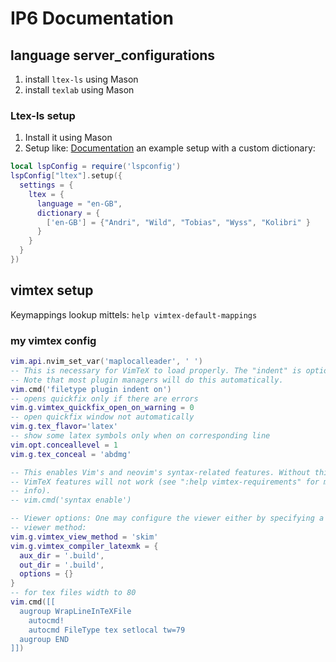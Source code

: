 # IP6 Documentation
## language server_configurations
1. install `ltex-ls` using Mason
2. install `texlab` using Mason


### Ltex-ls setup
1. Install it using Mason
2. Setup like: [Documentation](https://github.com/neovim/nvim-lspconfig/blob/master/doc/server_configurations.md#ltex)
an example setup with a custom dictionary:
```lua
local lspConfig = require('lspconfig')
lspConfig["ltex"].setup({
  settings = {
    ltex = {
      language = "en-GB",
      dictionary = {
        ['en-GB'] = {"Andri", "Wild", "Tobias", "Wyss", "Kolibri" }
      }
    }
  }
})
```

## vimtex setup
Keymappings lookup mittels: `help vimtex-default-mappings`

### my vimtex config
```lua 
vim.api.nvim_set_var('maplocalleader', ' ')
-- This is necessary for VimTeX to load properly. The "indent" is optional.
-- Note that most plugin managers will do this automatically.
vim.cmd('filetype plugin indent on')
-- opens quickfix only if there are errors
vim.g.vimtex_quickfix_open_on_warning = 0
-- open quickfix window not automatically
vim.g.tex_flavor='latex'
-- show some latex symbols only when on corresponding line
vim.opt.conceallevel = 1
vim.g.tex_conceal = 'abdmg'

-- This enables Vim's and neovim's syntax-related features. Without this, some
-- VimTeX features will not work (see ":help vimtex-requirements" for more
-- info).
-- vim.cmd('syntax enable')

-- Viewer options: One may configure the viewer either by specifying a built-in
-- viewer method:
vim.g.vimtex_view_method = 'skim'
vim.g.vimtex_compiler_latexmk = {
  aux_dir = '.build',
  out_dir = '.build',
  options = {}
}
-- for tex files width to 80
vim.cmd([[
  augroup WrapLineInTeXFile
    autocmd!
    autocmd FileType tex setlocal tw=79
  augroup END
]])

```
